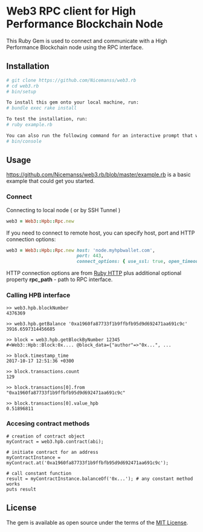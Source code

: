 # Web3 RPC client for High Performance Blockchain Node

This Ruby Gem is used to connect and communicate with a High Performance Blockchain node using the RPC interface.


## Installation
```bash
# git clone https://github.com/Nicemanss/web3.rb
# cd web3.rb
# bin/setup

To install this gem onto your local machine, run:
# bundle exec rake install

To test the installation, run:
# ruby example.rb

You can also run the following command for an interactive prompt that will allow you to experiment:
# bin/console
```


## Usage

https://github.com/Nicemanss/web3.rb/blob/master/example.rb is a basic example that could get you started.

### Connect

Connecting to local node ( or by SSH Tunnel )

```ruby
web3 = Web3::Hpb::Rpc.new
```

If you need to connect to remote host, you can specify host, port and HTTP connection options:

```ruby
web3 = Web3::Hpb::Rpc.new host: 'node.myhpbwallet.com', 
                          port: 443,  
                          connect_options: { use_ssl: true, open_timeout: 20, read_timeout: 120 } 
```

HTTP connection options are from  [Ruby HTTP](https://ruby-doc.org/stdlib-2.4.2/libdoc/net/http/rdoc/Net/HTTP.html)  plus additional optional property
**rpc_path** - path to RPC interface.


### Calling HPB interface

```
>> web3.hpb.blockNumber
4376369

>> web3.hpb.getBalance '0xa1960fa87733f1b9ffbfb95d9d692471aa691c9c'
3916.6597314456685

>> block = web3.hpb.getBlockByNumber 12345
#<Web3::Hpb::Block:0x.... @block_data={"author"=>"0x...", ...

>> block.timestamp_time
2017-10-17 12:51:36 +0300

>> block.transactions.count
129

>> block.transactions[0].from
"0xa1960fa87733f1b9ffbfb95d9d692471aa691c9c"

>> block.transactions[0].value_hpb
0.51896811

```


### Accesing contract methods

```
# creation of contract object
myContract = web3.hpb.contract(abi);

# initiate contract for an address
myContractInstance = myContract.at('0xa1960fa87733f1b9ffbfb95d9d692471aa691c9c');

# call constant function
result = myContractInstance.balanceOf('0x...'); # any constant method works
puts result 
```

## License

The gem is available as open source under the terms of the [MIT License](http://opensource.org/licenses/MIT).

